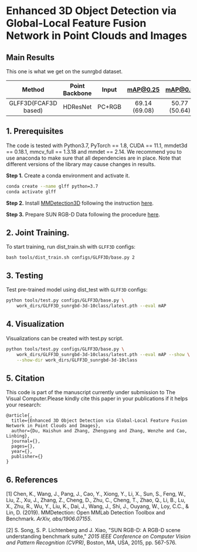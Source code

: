# Enhanced 3D Object Detection via Global-Local Feature Fusion Network in Point Clouds and Images

## Main Results

This one is what we get on the sunrgbd dataset.

|        Method        | Point Backbone | Input  |   mAP@0.25    |    mAP@0.5    |
| :------------------: | :------------: | :----: | :-----------: | :-----------: |
| GLFF3D(FCAF3D based) |    HDResNet    | PC+RGB | 69.14 (69.08) | 50.77 (50.64) |

## 1. Prerequisites

The code is tested with Python3.7, PyTorch == 1.8, CUDA == 11.1, mmdet3d == 0.18.1, mmcv_full == 1.3.18 and mmdet == 2.14. We recommend you to use anaconda to make sure that all dependencies are in place. Note that different versions of the library may cause changes in results.

**Step 1.** Create a conda environment and activate it.

```bash
conda create --name glff python=3.7
conda activate glff
```

**Step 2.** Install [MMDetection3D](https://github.com/open-mmlab/mmdetection3d) following the instruction [here](https://github.com/open-mmlab/mmdetection3d/blob/master/docs/en/getting_started.md).

**Step 3.** Prepare SUN RGB-D Data following the procedure [here](https://github.com/open-mmlab/mmdetection3d/tree/master/data/sunrgbd).

## 2. Joint Training.

To start training, run dist_train.sh with `GLFF3D` configs:

```shell
bash tools/dist_train.sh configs/GLFF3D/base.py 2
```

## 3. Testing

Test pre-trained model using dist_test with `GLFF3D` configs:

```bash
python tools/test.py configs/GLFF3D/base.py \
    work_dirs/GLFF3D_sunrgbd-3d-10class/latest.pth --eval mAP
```

## 4. Visualization

Visualizations can be created with test.py script. 

```bash
python tools/test.py configs/GLFF3D/base.py \
    work_dirs/GLFF3D_sunrgbd-3d-10class/latest.pth --eval mAP --show \
    --show-dir work_dirs/GLFF3D_sunrgbd-3d-10class
```

## 5. Citation

This code is part of the manuscript currently under submission to The Visual Computer.Please kindly cite this paper in your publications if it helps your research:

```
@article{,
  title={Enhanced 3D Object Detection via Global-Local Feature Fusion Network in Point Clouds and Images},
  author={Du, Haishun and Zhang, Zhengyang and Zhang, Wenzhe and Cao, Linbing},
  journal={},
  pages={},
  year={},
  publisher={}
}
```

## 6. References

[1] Chen, K., Wang, J., Pang, J., Cao, Y., Xiong, Y., Li, X., Sun, S., Feng, W., Liu, Z., Xu, J., Zhang, Z., Cheng, D., Zhu, C., Cheng, T., Zhao, Q., Li, B., Lu, X., Zhu, R., Wu, Y., Liu, K., Dai, J., Wang, J., Shi, J., Ouyang, W., Loy, C.C., & Lin, D. (2019). MMDetection: Open MMLab Detection Toolbox and Benchmark. *ArXiv, abs/1906.07155*.

[2] S. Song, S. P. Lichtenberg and J. Xiao, "SUN RGB-D: A RGB-D scene understanding benchmark suite," *2015 IEEE Conference on Computer Vision and Pattern Recognition (CVPR)*, Boston, MA, USA, 2015, pp. 567-576.
